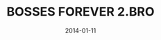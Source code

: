 ---
layout: showcase
title: "BOSSES FOREVER 2.BRO"
itch: https://picklesiidx.itch.io/bosses-forever-2bro
website: https://picklesiidx.itch.io/bosses-forever-2bro
date: "2014-01-11"
---